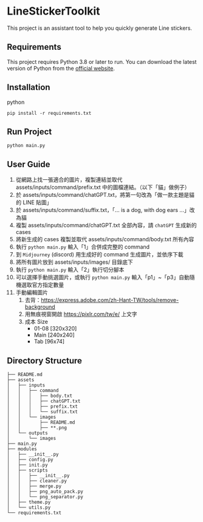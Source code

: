 # LineStickerToolkit

This project is an assistant tool to help you quickly generate Line stickers.

## Requirements

This project requires Python 3.8 or later to run. You can download the latest version of Python from the [official website](https://www.python.org/downloads/).

## Installation

python

```shell
pip install -r requirements.txt
```

## Run Project

```shell
python main.py
```

## User Guide

1. 從網路上找一張適合的圖片，複製連結並取代 assets/inputs/command/prefix.txt 中的圖檔連結。（以下「貓」做例子）
2. 於 assets/inputs/command/chatGPT.txt，將第一句改為「做一款主題是貓的 LINE 貼圖」
3. 於 assets/inputs/command/suffix.txt，「... is a dog, with dog ears ...」改為貓
4. 複製 assets/inputs/command/chatGPT.txt 全部內容，請 `chatGPT` 生成新的 cases
5. 將新生成的 cases 複製並取代 assets/inputs/command/body.txt 所有內容
6. 執行 `python main.py` 輸入「1」合併成完整的 command
7. 到 `Midjourney` (discord) 用生成好的 command 生成圖片，並依序下載
8. 將所有圖片放到 assets/inputs/images/ 目錄底下
9. 執行 `python main.py` 輸入「2」執行切分腳本
10. 可以選擇手動挑選圖片，或執行 `python main.py` 輸入「p1」~「p3」自動隨機選取官方指定數量
11. 手動編輯圖片
    1. 去背：https://express.adobe.com/zh-Hant-TW/tools/remove-background
    2. 用無痕視窗開啟 https://pixlr.com/tw/e/ 上文字
    3. 成本 Size
       - 01-08 [320x320]
       - Main [240x240]
       - Tab [96x74]

## Directory Structure

```
├── README.md
├── assets
│   ├── inputs
│   │   ├── command
│   │   │   ├── body.txt
│   │   │   ├── chatGPT.txt
│   │   │   ├── prefix.txt
│   │   │   └── suffix.txt
│   │   └── images
│   │       ├── README.md
│   │       ├── **.png
│   └── outputs
│       └── images
├── main.py
├── modules
│   ├── __init__.py
│   ├── config.py
│   ├── init.py
│   ├── scripts
│   │   ├── __init__.py
│   │   ├── cleaner.py
│   │   ├── merge.py
│   │   ├── png_auto_pack.py
│   │   └── png_separator.py
│   ├── theme.py
│   └── utils.py
└── requirements.txt
```
